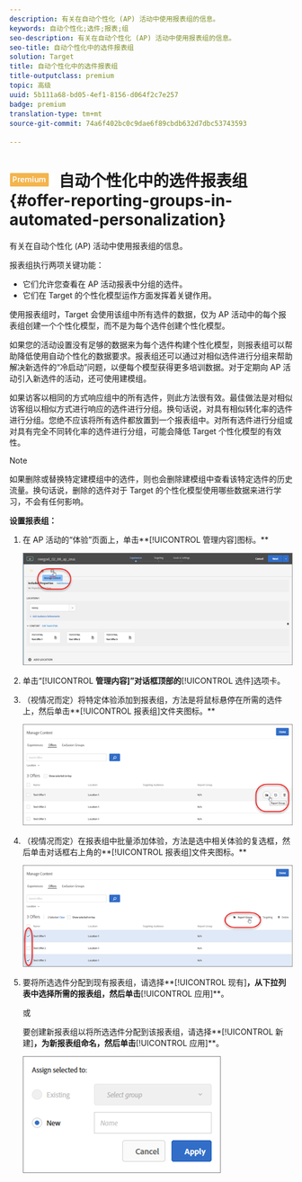 ```yaml
---
description: 有关在自动个性化 (AP) 活动中使用报表组的信息。
keywords: 自动个性化;选件;报表;组
seo-description: 有关在自动个性化 (AP) 活动中使用报表组的信息。
seo-title: 自动个性化中的选件报表组
solution: Target
title: 自动个性化中的选件报表组
title-outputclass: premium
topic: 高级
uuid: 5b111a68-bd05-4ef1-8156-d064f2c7e257
badge: premium
translation-type: tm+mt
source-git-commit: 74a6f402bc0c9dae6f89cbdb632d7dbc53743593

---
```



# ![PREMIUM](/help/assets/premium.png) 自动个性化中的选件报表组{#offer-reporting-groups-in-automated-personalization}

有关在自动个性化 (AP) 活动中使用报表组的信息。

报表组执行两项关键功能：

* 它们允许您查看在 AP 活动报表中分组的选件。
* 它们在 Target 的个性化模型运作方面发挥着关键作用。

使用报表组时，Target 会使用该组中所有选件的数据，仅为 AP 活动中的每个报表组创建一个个性化模型，而不是为每个选件创建个性化模型。

如果您的活动设置没有足够的数据来为每个选件构建个性化模型，则报表组可以帮助降低使用自动个性化的数据要求。报表组还可以通过对相似选件进行分组来帮助解决新选件的“冷启动”问题，以便每个模型获得更多培训数据。对于定期向 AP 活动引入新选件的活动，还可使用建模组。

如果访客以相同的方式响应组中的所有选件，则此方法很有效。最佳做法是对相似访客组以相似方式进行响应的选件进行分组。换句话说，对具有相似转化率的选件进行分组。您绝不应该将所有选件都放置到一个报表组中。对所有选件进行分组或对具有完全不同转化率的选件进行分组，可能会降低 Target 个性化模型的有效性。

>[!NOTE]
>
>如果删除或替换特定建模组中的选件，则也会删除建模组中查看该特定选件的历史流量。换句话说，删除的选件对于 Target 的个性化模型使用哪些数据来进行学习，不会有任何影响。

**设置报表组：**

1. 在 AP 活动的“体验”页面上，单击**[!UICONTROL 管理内容]图标。**

   ![](assets/ap_manage_content.png)

1. 单击“[!UICONTROL **管理内容]”对话框顶部的**[!UICONTROL 选件]选项卡。
1. （视情况而定）将特定体验添加到报表组，方法是将鼠标悬停在所需的选件上，然后单击**[!UICONTROL 报表组]文件夹图标。**

   ![](assets/ap_manage_content_2.png)

1. （视情况而定）在报表组中批量添加体验，方法是选中相关体验的复选框，然后单击对话框右上角的**[!UICONTROL 报表组]文件夹图标。**

   ![](assets/ap_reporting_groups.png)

1. 要将所选选件分配到现有报表组，请选择**[!UICONTROL 现有]**，从下拉列表中选择所需的报表组，然后单击**[!UICONTROL 应用]**。

   或

   要创建新报表组以将所选选件分配到该报表组，请选择**[!UICONTROL 新建]**，为新报表组命名，然后单击**[!UICONTROL 应用]**。

   ![](assets/ap_manage_content_3.png)

